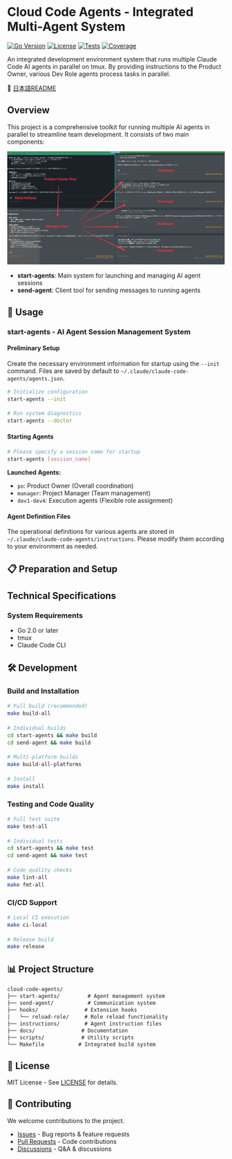 # Cloud Code Agents - Integrated Multi-Agent System

[![Go Version](https://img.shields.io/badge/go-1.21+-blue.svg)](https://golang.org/)
[![License](https://img.shields.io/badge/License-MIT-yellow.svg)](../LICENSE)
[![Tests](https://img.shields.io/badge/tests-passing-green.svg)](https://github.com/shivase/cloud-code-agents/actions)
[![Coverage](https://img.shields.io/badge/coverage-85%25-brightgreen.svg)](https://github.com/shivase/cloud-code-agents/actions)

An integrated development environment system that runs multiple Claude Code AI agents in parallel on tmux.
By providing instructions to the Product Owner, various Dev Role agents process tasks in parallel.

📖 [日本語README](../README.md)

## Overview

This project is a comprehensive toolkit for running multiple AI agents in parallel to streamline team development. It consists of two main components:

![screen_shot](screen_shot.png)

- **start-agents**: Main system for launching and managing AI agent sessions
- **send-agent**: Client tool for sending messages to running agents

## 🚀 Usage

### start-agents - AI Agent Session Management System

#### Preliminary Setup

Create the necessary environment information for startup using the `--init` command.
Files are saved by default to `~/.claude/claude-code-agents/agents.json`.

```bash
# Initialize configuration
start-agents --init

# Run system diagnostics
start-agents --doctor
```

#### Starting Agents

```bash
# Please specify a session name for startup
start-agents [session_name]
```

**Launched Agents:**
- `po`: Product Owner (Overall coordination)
- `manager`: Project Manager (Team management)
- `dev1-dev4`: Execution agents (Flexible role assignment)

#### Agent Definition Files

The operational definitions for various agents are stored in `~/.claude/claude-code-agents/instructions`.
Please modify them according to your environment as needed.

## 📋 Preparation and Setup

## Technical Specifications

### System Requirements

- Go 2.0 or later
- tmux
- Claude Code CLI

## 🛠️ Development

### Build and Installation

```bash
# Full build (recommended)
make build-all

# Individual builds
cd start-agents && make build
cd send-agent && make build

# Multi-platform builds
make build-all-platforms

# Install
make install
```

### Testing and Code Quality

```bash
# Full test suite
make test-all

# Individual tests
cd start-agents && make test
cd send-agent && make test

# Code quality checks
make lint-all
make fmt-all
```

### CI/CD Support

```bash
# Local CI execution
make ci-local

# Release build
make release
```

## 📊 Project Structure

```
cloud-code-agents/
├── start-agents/         # Agent management system
├── send-agent/           # Communication system
├── hooks/               # Extension hooks
│   └── reload-role/     # Role reload functionality
├── instructions/        # Agent instruction files
├── docs/               # Documentation
├── scripts/            # Utility scripts
└── Makefile           # Integrated build system
```

## 📄 License

MIT License - See [LICENSE](../LICENSE) for details.

## 🤝 Contributing

We welcome contributions to the project.

- [Issues](https://github.com/shivase/cloud-code-agents/issues) - Bug reports & feature requests
- [Pull Requests](https://github.com/shivase/cloud-code-agents/pulls) - Code contributions
- [Discussions](https://github.com/shivase/cloud-code-agents/discussions) - Q&A & discussions

